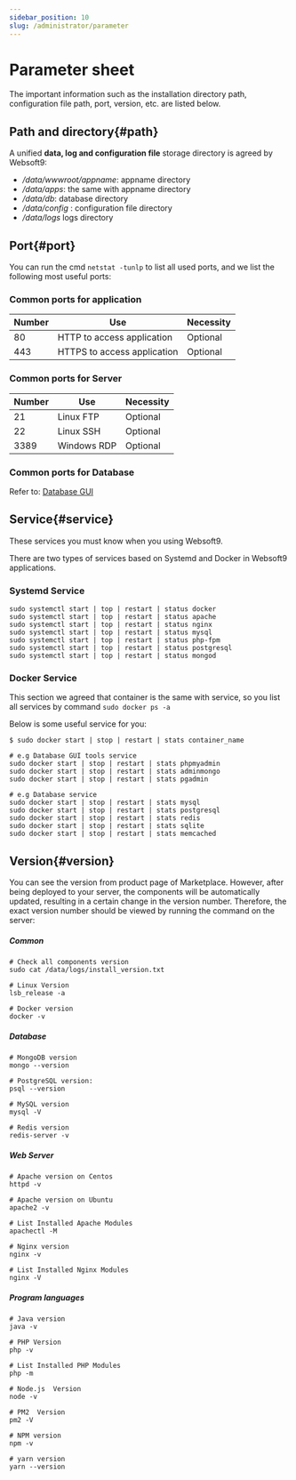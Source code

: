 ```yaml
---
sidebar_position: 10
slug: /administrator/parameter
---
```


# Parameter sheet

The important information such as the installation directory path, configuration file path, port, version, etc. are listed below.

## Path and directory{#path}

A unified **data, log and configuration file** storage directory is agreed by Websoft9:

* */data/wwwroot/appname*: appname directory
* */data/apps*: the same with appname directory
* */data/db*: database directory
* */data/config* : configuration file directory
* */data/logs* logs directory

## Port{#port}

You can run the cmd `netstat -tunlp` to list all used ports, and we list the following most useful ports:     

### Common ports for application

| Number | Use |  Necessity |
| --- | --- | --- |
| 80 | HTTP to access application | Optional |
| 443 | HTTPS to access application | Optional |

### Common ports for Server

| Number | Use |  Necessity |
| --- | --- | --- |
| 21 | Linux FTP | Optional |
| 22 | Linux SSH  | Optional |
| 3389 | Windows RDP  | Optional |

### Common ports for Database

Refer to: [Database GUI](../user/dbgui)


## Service{#service}

These services you must know when you using Websoft9.   

There are two types of services based on Systemd and Docker in Websoft9 applications.  

### Systemd Service

```
sudo systemctl start | top | restart | status docker
sudo systemctl start | top | restart | status apache
sudo systemctl start | top | restart | status nginx
sudo systemctl start | top | restart | status mysql
sudo systemctl start | top | restart | status php-fpm
sudo systemctl start | top | restart | status postgresql
sudo systemctl start | top | restart | status mongod
```

### Docker Service

This section we agreed that container is the same with service, so you list all services by command `sudo docker ps -a` 

Below is some useful service for you:  

```
$ sudo docker start | stop | restart | stats container_name

# e.g Database GUI tools service
sudo docker start | stop | restart | stats phpmyadmin
sudo docker start | stop | restart | stats adminmongo
sudo docker start | stop | restart | stats pgadmin

# e.g Database service
sudo docker start | stop | restart | stats mysql
sudo docker start | stop | restart | stats postgresql
sudo docker start | stop | restart | stats redis
sudo docker start | stop | restart | stats sqlite
sudo docker start | stop | restart | stats memcached
```


## Version{#version}

You can see the version from product page of Marketplace. However, after being deployed to your server, the components will be automatically updated, resulting in a certain change in the version number. Therefore, the exact version number should be viewed by running the command on the server:

##### Common 

```
# Check all components version
sudo cat /data/logs/install_version.txt

# Linux Version
lsb_release -a

# Docker version
docker -v
```

##### Database

```
# MongoDB version
mongo --version

# PostgreSQL version:
psql --version

# MySQL version
mysql -V

# Redis version
redis-server -v

```

##### Web Server

```
# Apache version on Centos
httpd -v

# Apache version on Ubuntu
apache2 -v

# List Installed Apache Modules
apachectl -M

# Nginx version
nginx -v

# List Installed Nginx Modules
nginx -V

```

##### Program languages

```
# Java version
java -v

# PHP Version
php -v

# List Installed PHP Modules
php -m

# Node.js  Version
node -v

# PM2  Version
pm2 -V

# NPM version
npm -v

# yarn version
yarn --version
```
